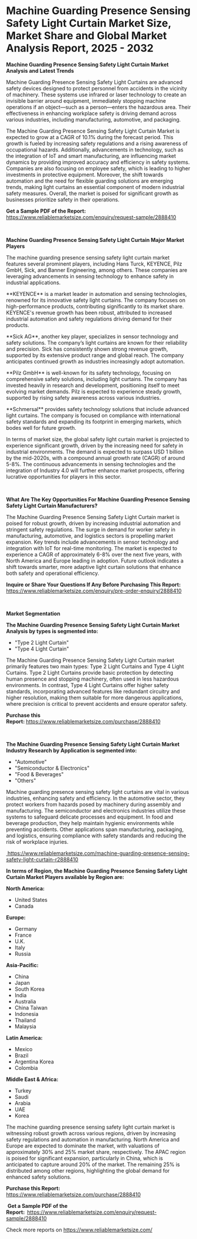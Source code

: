<p><h1>Machine Guarding Presence Sensing Safety Light Curtain Market Size, Market Share and Global Market Analysis Report, 2025 - 2032</h1></p><p><strong>Machine Guarding Presence Sensing Safety Light Curtain Market Analysis and Latest Trends</strong></p>
<p><p>Machine Guarding Presence Sensing Safety Light Curtains are advanced safety devices designed to protect personnel from accidents in the vicinity of machinery. These systems use infrared or laser technology to create an invisible barrier around equipment, immediately stopping machine operations if an object—such as a person—enters the hazardous area. Their effectiveness in enhancing workplace safety is driving demand across various industries, including manufacturing, automotive, and packaging.</p><p>The Machine Guarding Presence Sensing Safety Light Curtain Market is expected to grow at a CAGR of 10.1% during the forecast period. This growth is fueled by increasing safety regulations and a rising awareness of occupational hazards. Additionally, advancements in technology, such as the integration of IoT and smart manufacturing, are influencing market dynamics by providing improved accuracy and efficiency in safety systems. Companies are also focusing on employee safety, which is leading to higher investments in protective equipment. Moreover, the shift towards automation and the need for flexible guarding solutions are emerging trends, making light curtains an essential component of modern industrial safety measures. Overall, the market is poised for significant growth as businesses prioritize safety in their operations.</p></p>
<p><strong>Get a Sample PDF of the Report:&nbsp;</strong> <a href="https://www.reliablemarketsize.com/enquiry/request-sample/2888410?utm_campaign=3516&utm_medium=2&utm_source=Github&utm_content=ia&utm_term=14032025&utm_id=machine-guarding-presence-sensing-safety-light-curtain">https://www.reliablemarketsize.com/enquiry/request-sample/2888410</a></p>
<p>&nbsp;</p>
<p><strong>Machine Guarding Presence Sensing Safety Light Curtain Major Market Players</strong></p>
<p><p>The machine guarding presence sensing safety light curtain market features several prominent players, including Hans Turck, KEYENCE, Pilz GmbH, Sick, and Banner Engineering, among others. These companies are leveraging advancements in sensing technology to enhance safety in industrial applications.</p><p>**KEYENCE** is a market leader in automation and sensing technologies, renowned for its innovative safety light curtains. The company focuses on high-performance products, contributing significantly to its market share. KEYENCE's revenue growth has been robust, attributed to increased industrial automation and safety regulations driving demand for their products.</p><p>**Sick AG**, another key player, specializes in sensor technology and safety solutions. The company’s light curtains are known for their reliability and precision. Sick has consistently shown strong revenue growth, supported by its extensive product range and global reach. The company anticipates continued growth as industries increasingly adopt automation.</p><p>**Pilz GmbH** is well-known for its safety technology, focusing on comprehensive safety solutions, including light curtains. The company has invested heavily in research and development, positioning itself to meet evolving market demands. Pilz is expected to experience steady growth, supported by rising safety awareness across various industries.</p><p>**Schmersal** provides safety technology solutions that include advanced light curtains. The company is focused on compliance with international safety standards and expanding its footprint in emerging markets, which bodes well for future growth.</p><p>In terms of market size, the global safety light curtain market is projected to experience significant growth, driven by the increasing need for safety in industrial environments. The demand is expected to surpass USD 1 billion by the mid-2020s, with a compound annual growth rate (CAGR) of around 5-8%. The continuous advancements in sensing technologies and the integration of Industry 4.0 will further enhance market prospects, offering lucrative opportunities for players in this sector.</p></p>
<p>&nbsp;</p>
<p><strong>What Are The Key Opportunities For Machine Guarding Presence Sensing Safety Light Curtain Manufacturers?</strong></p>
<p><p>The Machine Guarding Presence Sensing Safety Light Curtain market is poised for robust growth, driven by increasing industrial automation and stringent safety regulations. The surge in demand for worker safety in manufacturing, automotive, and logistics sectors is propelling market expansion. Key trends include advancements in sensor technology and integration with IoT for real-time monitoring. The market is expected to experience a CAGR of approximately 6-8% over the next five years, with North America and Europe leading in adoption. Future outlook indicates a shift towards smarter, more adaptive light curtain solutions that enhance both safety and operational efficiency.</p></p>
<p><strong>Inquire or Share Your Questions If Any Before Purchasing This Report:</strong> <a href="https://www.reliablemarketsize.com/enquiry/pre-order-enquiry/2888410?utm_campaign=3516&utm_medium=2&utm_source=Github&utm_content=ia&utm_term=14032025&utm_id=machine-guarding-presence-sensing-safety-light-curtain">https://www.reliablemarketsize.com/enquiry/pre-order-enquiry/2888410</a></p>
<p>&nbsp;</p>
<p><strong>Market Segmentation</strong></p>
<p><strong>The Machine Guarding Presence Sensing Safety Light Curtain Market Analysis by types is segmented into:</strong></p>
<p><ul><li>"Type 2 Light Curtain"</li><li>"Type 4 Light Curtain"</li></ul></p>
<p><p>The Machine Guarding Presence Sensing Safety Light Curtain market primarily features two main types: Type 2 Light Curtains and Type 4 Light Curtains. Type 2 Light Curtains provide basic protection by detecting human presence and stopping machinery, often used in less hazardous environments. In contrast, Type 4 Light Curtains offer higher safety standards, incorporating advanced features like redundant circuitry and higher resolution, making them suitable for more dangerous applications, where precision is critical to prevent accidents and ensure operator safety.</p></p>
<p><strong>Purchase this Report:&nbsp;</strong><a href="https://www.reliablemarketsize.com/purchase/2888410?utm_campaign=3516&utm_medium=2&utm_source=Github&utm_content=ia&utm_term=14032025&utm_id=machine-guarding-presence-sensing-safety-light-curtain">https://www.reliablemarketsize.com/purchase/2888410</a></p>
<p>&nbsp;</p>
<p><strong>The Machine Guarding Presence Sensing Safety Light Curtain Market Industry Research by Application is segmented into:</strong></p>
<p><ul><li>"Automotive"</li><li>"Semiconductor & Electronics"</li><li>"Food & Beverages"</li><li>"Others"</li></ul></p>
<p><p>Machine guarding presence sensing safety light curtains are vital in various industries, enhancing safety and efficiency. In the automotive sector, they protect workers from hazards posed by machinery during assembly and manufacturing. The semiconductor and electronics industries utilize these systems to safeguard delicate processes and equipment. In food and beverage production, they help maintain hygienic environments while preventing accidents. Other applications span manufacturing, packaging, and logistics, ensuring compliance with safety standards and reducing the risk of workplace injuries.</p></p>
<p><a href="https://www.reliablemarketsize.com/machine-guarding-presence-sensing-safety-light-curtain-r2888410?utm_campaign=3516&utm_medium=2&utm_source=Github&utm_content=ia&utm_term=14032025&utm_id=machine-guarding-presence-sensing-safety-light-curtain">&nbsp;https://www.reliablemarketsize.com/machine-guarding-presence-sensing-safety-light-curtain-r2888410</a></p>
<p><strong>In terms of Region, the Machine Guarding Presence Sensing Safety Light Curtain Market Players available by Region are:</strong></p>
<p>
    <p> <strong> North America: </strong>
        <ul>
            <li>United States</li>
            <li>Canada</li>
        </ul>
        </p> 
    <p> <strong> Europe: </strong>
        <ul>
            <li>Germany</li>
            <li>France</li>
            <li>U.K.</li>
            <li>Italy</li>
            <li>Russia</li>
        </ul>
        </p> 
    <p> <strong> Asia-Pacific: </strong>
        <ul>
            <li>China</li>
            <li>Japan</li>
            <li>South Korea</li>
            <li>India</li>
            <li>Australia</li>
            <li>China Taiwan</li>
            <li>Indonesia</li>
            <li>Thailand</li>
            <li>Malaysia</li>
        </ul>
        </p> 
    <p> <strong> Latin America: </strong>
        <ul>
            <li>Mexico</li>
            <li>Brazil</li>
            <li>Argentina Korea</li>
            <li>Colombia</li>
        </ul>
        </p> 
    <p> <strong> Middle East & Africa: </strong>
        <ul>
            <li>Turkey</li>
            <li>Saudi</li>
            <li>Arabia</li>
            <li>UAE</li>
            <li>Korea</li>
        </ul>
    </p>
    </p>
<p><p>The machine guarding presence sensing safety light curtain market is witnessing robust growth across various regions, driven by increasing safety regulations and automation in manufacturing. North America and Europe are expected to dominate the market, with valuations of approximately 30% and 25% market share, respectively. The APAC region is poised for significant expansion, particularly in China, which is anticipated to capture around 20% of the market. The remaining 25% is distributed among other regions, highlighting the global demand for enhanced safety solutions.</p></p>
<p><strong>Purchase this Report: </strong><a href="https://www.reliablemarketsize.com/purchase/2888410?utm_campaign=3516&utm_medium=2&utm_source=Github&utm_content=ia&utm_term=14032025&utm_id=machine-guarding-presence-sensing-safety-light-curtain">https://www.reliablemarketsize.com/purchase/2888410</a></p>
<p>&nbsp;<strong>Get a Sample PDF of the Report:&nbsp;&nbsp;</strong><a href="https://www.reliablemarketsize.com/enquiry/request-sample/2888410?utm_campaign=3516&utm_medium=2&utm_source=Github&utm_content=ia&utm_term=14032025&utm_id=machine-guarding-presence-sensing-safety-light-curtain">https://www.reliablemarketsize.com/enquiry/request-sample/2888410</a></p>
<p><strong></strong></p>
<p>Check more reports on <a href="https://www.reliablemarketsize.com/?utm_campaign=3516&utm_medium=2&utm_source=Github&utm_content=ia&utm_term=14032025&utm_id=machine-guarding-presence-sensing-safety-light-curtain">https://www.reliablemarketsize.com/</a></p>